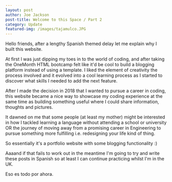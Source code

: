 ```yaml
---
layout: post
author: Joe Jackson
post-title: Welcome to this Space / Part 2
category: Update
featured-img: /images/tajamulco.JPG 
---
```

Hello friends, after a lengthy Spanish themed delay let me explain why I built this website.

At first I was just dipping my toes in to the world of coding, and after taking the OneMonth HTML bootcamp felt like it'd be cool to build a blogging platform instead of using a template. I liked the element of creativity the process involved and it evolved into a cool learning process as I started to discover what skills I needed to add the next feature. 

After I made the decision in 2018 that I wanted to pursue a career in coding, this website became a nice way to showcase my coding experience at the same time as building something useful where I could share information, thoughts and pictures.

It dawned on me that some people (at least my mother) might be interested in how I tackled learning a language without attending a school or university OR the journey of moving away from a promising career in Engineering to pursue something more fulfilling i.e. redesigning your life kind of thing.

So essentially it's a portfolio website with some blogging functionality :)

Aaaand if that fails to work out in the meantime I'm going to try and write these posts in Spanish so at least I can continue practicing whilst I'm in the UK. 

Eso es todo por ahora. 


<!-- Hola muchacohs, despues de un retraso largo por español dejame explicar porque hice esta pagina web.

Al principio solo estaba experimentando programacíon, y despues de hacer el curso de HTML de OneMonth pensé que sería genial construir mi propio blog en vez de usar una plantilla. Me gustaba el elemento de creatividad que el proceso incluía, y lo crecía (se volvía - se convirtió) en un proceso guay de aprendizaje mientras empezaba a descubrir lo que necesitaba aprender para que progrese el blog.   -->







